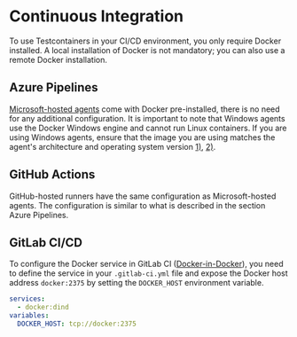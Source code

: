 # Continuous Integration

To use Testcontainers in your CI/CD environment, you only require Docker installed. A local installation of Docker is not mandatory; you can also use a remote Docker installation.

## Azure Pipelines

[Microsoft-hosted agents](https://learn.microsoft.com/en-us/azure/devops/pipelines/agents/hosted?view=azure-devops) come with Docker pre-installed, there is no need for any additional configuration. It is important to note that Windows agents use the Docker Windows engine and cannot run Linux containers. If you are using Windows agents, ensure that the image you are using matches the agent's architecture and operating system version [1)](https://docs.docker.com/build/building/multi-platform/), [2)](https://learn.microsoft.com/en-us/virtualization/windowscontainers/deploy-containers/version-compatibility).

## GitHub Actions

GitHub-hosted runners have the same configuration as Microsoft-hosted agents. The configuration is similar to what is described in the section Azure Pipelines.

## GitLab CI/CD

To configure the Docker service in GitLab CI ([Docker-in-Docker](https://docs.gitlab.com/ee/ci/docker/using_docker_build.html#use-docker-in-docker)), you need to define the service in your `.gitlab-ci.yml` file and expose the Docker host address `docker:2375` by setting the `DOCKER_HOST` environment variable.

```yml title=".gitlab-ci.yml file"
services:
  - docker:dind
variables:
  DOCKER_HOST: tcp://docker:2375
```

